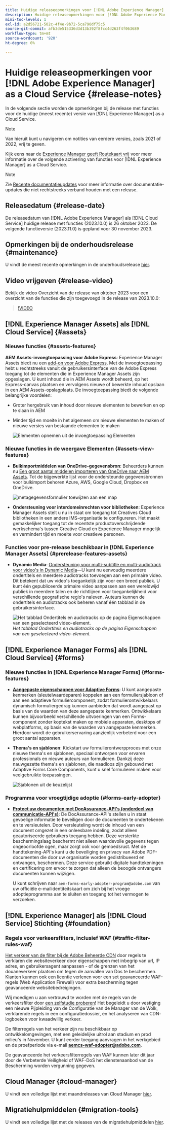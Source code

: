 ```yaml
---
title: Huidige releaseopmerkingen voor [!DNL Adobe Experience Manager] as a Cloud Service.
description: Huidige releaseopmerkingen voor [!DNL Adobe Experience Manager] as a Cloud Service.
mini-toc-levels: 1
exl-id: a2d56721-502c-4f4e-9b72-5ca790df75c5
source-git-commit: afb3de515336d3d13b392f8fcc4d263f4f063689
workflow-type: tm+mt
source-wordcount: '920'
ht-degree: 0%

---
```


# Huidige releaseopmerkingen voor [!DNL Adobe Experience Manager] as a Cloud Service {#release-notes}

In de volgende sectie worden de opmerkingen bij de release met functies voor de huidige (meest recente) versie van [!DNL Experience Manager] as a Cloud Service.

>[!NOTE]
>
>Van hieruit kunt u navigeren om notities van eerdere versies, zoals 2021 of 2022, vrij te geven.
>
>Kijk eens naar de [Experience Manager geeft Routekaart vrij](https://experienceleague.adobe.com/docs/experience-manager-release-information/aem-release-updates/update-releases-roadmap.html) voor meer informatie over de volgende activering van functies voor [!DNL Experience Manager] as a Cloud Service.

>[!NOTE]
>
>Zie [Recente documentatieupdates](https://experienceleague.adobe.com/docs/experience-manager-release-information/aem-release-updates/doc-updates/documentation-updates.html) voor meer informatie over documentatie-updates die niet rechtstreeks verband houden met een release.

## Releasedatum {#release-date}

De releasedatum van [!DNL Adobe Experience Manager] als [!DNL Cloud Service] huidige release met functies (2023.10.0) is 26 oktober 2023. De volgende functieversie (2023.11.0) is gepland voor 30 november 2023.

## Opmerkingen bij de onderhoudsrelease {#maintenance}

U vindt de meest recente opmerkingen in de onderhoudsrelease [hier](/help/release-notes/maintenance/latest.md).

## Video vrijgeven {#release-video}

Bekijk de video Overzicht van de release van oktober 2023 voor een overzicht van de functies die zijn toegevoegd in de release van 2023.10.0:

>[!VIDEO](https://video.tv.adobe.com/v/3425186/?quality=12)

## [!DNL Experience Manager Assets] als [!DNL Cloud Service] {#assets}

### Nieuwe functies {#assets-features}

**AEM Assets-invoegtoepassing voor Adobe Express**: Experience Manager Assets biedt nu een [add-on voor Adobe Express](/help/assets/addon-adobe-express.md). Met de invoegtoepassing hebt u rechtstreeks vanuit de gebruikersinterface van de Adobe Express toegang tot de elementen die in Experience Manager Assets zijn opgeslagen. U kunt inhoud die in AEM Assets wordt beheerd, op het Express-canvas plaatsen en vervolgens nieuwe of bewerkte inhoud opslaan in een AEM Assets-opslagplaats. De invoegtoepassing biedt de volgende belangrijke voordelen:

* Groter hergebruik van inhoud door nieuwe elementen te bewerken en op te slaan in AEM

* Minder tijd en moeite in het algemeen om nieuwe elementen te maken of nieuwe versies van bestaande elementen te maken

  ![Elementen opnemen uit de invoegtoepassing Elementen](/help/assets/assets/aem-assets-add-on-include-assets.png)

### Nieuwe functies in de weergave Elementen {#assets-view-features}

* **Bulkimportmiddelen van OneDrive-gegevensbron**: Beheerders kunnen nu [Een groot aantal middelen importeren van OneDrive naar AEM Assets](/help/assets/bulk-import-assets-view.md#onedrive-developer-application). Tot de bijgewerkte lijst voor de ondersteunde gegevensbronnen voor bulkimport behoren Azure, AWS, Google Cloud, Dropbox en OneDrive.

  ![metagegevensformulier toewijzen aan een map](/help/assets/assets/bulk-import-source-details-onedrive.png)

* **Ondersteuning voor interdomeinrechten voor bibliotheken**: Experience Manager Assets stelt u nu in staat om toegang tot Creatives Cloud bibliotheken in een andere IMS-organisatie te configureren. Het maakt gemakkelijker toegang tot de recentste productoverschrijdende werkschema&#39;s tussen Creative Cloud en Experience Manager mogelijk en vermindert tijd en moeite voor creatieve personen.

### Functies voor pre-release beschikbaar in [!DNL Experience Manager Assets] {#prerelease-features-assets}

* **Dynamic Media**: [Ondersteuning voor multi-subtitle en multi-audiotrack voor video&#39;s in Dynamic Media](/help/assets/dynamic-media/video.md#about-msma)—U kunt nu eenvoudig meerdere ondertitels en meerdere audiotracks toevoegen aan een primaire video. Dit betekent dat uw video&#39;s toegankelijk zijn voor een breed publiek. U kunt één gepubliceerde primaire video aanpassen aan een wereldwijd publiek in meerdere talen en de richtlijnen voor toegankelijkheid voor verschillende geografische regio&#39;s naleven. Auteurs kunnen de ondertitels en audiotracks ook beheren vanaf één tabblad in de gebruikersinterface.

  ![Het tabblad Ondertitels en audiotracks op de pagina Eigenschappen van een geselecteerd video-element.](/help/release-notes/assets/msma-aem-cs.png)*Het tabblad Ondertitels en audiotracks op de pagina Eigenschappen van een geselecteerd video-element.*

## [!DNL Experience Manager Forms] als [!DNL Cloud Service] {#forms}

### Nieuwe functies in [!DNL Experience Manager Forms] {#forms-features}

* **[Aangepaste eigenschappen voor Adaptive Forms](/help/forms/template-editor-core-components.md#add-a-custom-group-name-in-the-policy-of-template-editor)**: U kunt aangepaste kenmerken (sleutelwaardeparen) koppelen aan een formuliersjabloon of aan een adaptieve formuliercomponent, zodat formulierontwikkelaars dynamisch formuliergedrag kunnen aanbieden dat wordt aangepast op basis van de waarden van deze aangepaste kenmerken. Ontwikkelaars kunnen bijvoorbeeld verschillende uitvoeringen van een Forms-component zonder koptekst maken op mobiele apparaten, desktops of webplatforms, op basis van de waarden van aangepaste kenmerken. Hierdoor wordt de gebruikerservaring aanzienlijk verbeterd voor een groot aantal apparaten.

* **Thema&#39;s en sjablonen**: Kickstart uw formulierontwerpproces met onze nieuwe thema&#39;s en sjablonen, speciaal ontworpen voor ervaren professionals en nieuwe auteurs van formulieren. Dankzij deze nauwgezette thema&#39;s en sjablonen, die naadloos zijn gebouwd met Adaptive Forms Core Components, kunt u snel formulieren maken voor veelgebruikte toepassingen.

  ![Sjablonen uit de keuzelijst](/help/forms/assets/form-templates-ootb.png)


### Programma voor vroegtijdige adoptie {#forms-early-adopter}

* **[Protect uw documenten met DocAssurance-API&#39;s (onderdeel van communicatie-API&#39;s)](/help/forms/aem-forms-cloud-service-communications-introduction.md#document-assurance-doc-assurance)**: De DocAssurance-API&#39;s stellen u in staat gevoelige informatie te beveiligen door de documenten te ondertekenen en te versleutelen. Door versleuteling wordt de inhoud van een document omgezet in een onleesbare indeling, zodat alleen geautoriseerde gebruikers toegang hebben. Deze versterkte beschermingslaag beschermt niet alleen waardevolle gegevens tegen ongeoorloofde ogen, maar zorgt ook voor gemoedsrust. Met de handtekening-API&#39;s kunt u de beveiliging en privacy van Adobe PDF-documenten die door uw organisatie worden gedistribueerd en ontvangen, beschermen. Deze service gebruikt digitale handtekeningen en certificering om ervoor te zorgen dat alleen de beoogde ontvangers documenten kunnen wijzigen.

  U kunt schrijven naar `aem-forms-early-adopter-program@adobe.com` van uw officiële e-mailidentiteitskaart om zich bij het vroege adoptieprogramma aan te sluiten en toegang tot het vermogen te verzoeken.

## [!DNL Experience Manager] als [!DNL Cloud Service] Stichting {#foundation}

### Regels voor verkeersfilters, inclusief WAF {#traffic-filter-rules-waf}

[Het verkeer van de filter bij de Adobe Beheerde CDN](/help/security/traffic-filter-rules-including-waf.md) door regels te verklaren die websiteverkeer door eigenschappen met inbegrip van url, IP adres, en gebruikersagent aanpassen - of de grenzen van het douaneverkeer plaatsen om tegen de aanvallen van Dos te beschermen. Klanten kunnen ook een licentie verlenen voor een set geavanceerde WAF-regels (Web Application Firewall) voor extra bescherming tegen geavanceerde websitebedreigingen.

Wij moedigen u aan vertrouwd te worden met de regels van de verkeersfilter door [een zelfstudie proberen](https://experienceleague.adobe.com/docs/experience-manager-learn/cloud-service/security/traffic-filter-and-waf-rules/overview.html)! Het begeleidt u door vestiging een nieuwe Pijpleiding van de Configuratie van de Manager van de Wolk, verklarende regels in een configuratiedossier, en het analyseren van CDN- logboeken voor kwaadwillig verkeer.

De filterregels van het verkeer zijn nu beschikbaar op ontwikkelomgevingen, met een geleidelijke uitrol aan stadium en prod milieu&#39;s in November. U kunt eerder toegang aanvragen in het werkgebied en de proefperiode via e-mail **aemcs-waf-adopter@adobe.com**.

De geavanceerde het verkeersfilterregels van WAF kunnen later dit jaar door de Verbeterde Veiligheid of WAF-DoS het dienstenaanbod van de Bescherming worden vergunning gegeven.

## Cloud Manager {#cloud-manager}

U vindt een volledige lijst met maandreleases van Cloud Manager [hier](/help/implementing/cloud-manager/release-notes/current.md).

## Migratiehulpmiddelen {#migration-tools}

U vindt een volledige lijst met de releases van de migratiehulpmiddelen [hier](/help/journey-migration/release-notes/release-notes-migration-tools-current.md).
